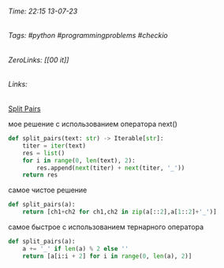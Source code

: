 ###### Time: 22:15  13-07-23  
###### Tags: #python #programmingproblems #checkio 
###### ZeroLinks: [[00 it]]
###### Links: 
[Split Pairs](https://py.checkio.org/ru/mission/split-pairs/)

мое решение с использованием оператора next()
```python
def split_pairs(text: str) -> Iterable[str]:
    titer = iter(text)
    res = list()
    for i in range(0, len(text), 2):
        res.append(next(titer) + next(titer, '_'))
    return res
```

самое чистое решение
```python
def split_pairs(a):
    return [ch1+ch2 for ch1,ch2 in zip(a[::2],a[1::2]+'_')]
```

самое быстрое с использованием тернарного оператора
```python
def split_pairs(a):
    a += '_' if len(a) % 2 else ''
    return [a[i:i + 2] for i in range(0, len(a), 2)]
```